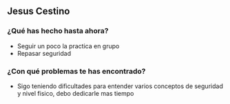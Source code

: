 ## Jesus Cestino
### ¿Qué has hecho hasta ahora?
- Seguir un poco la practica en grupo
- Repasar seguridad
### ¿Con qué problemas te has encontrado?
- Sigo teniendo dificultades para entender varios conceptos de seguridad y nivel fisico, debo dedicarle mas tiempo
<br><br>


